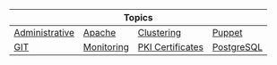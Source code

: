 <table style="white-space: nowrap;">
  <thead>
    <tr>
      <th style="text-align: center;" colspan="4"><strong>Topics</strong></th>
    </tr>
  </thead>
  <tbody>
    <tr>
      <td><a href="/linux/administrative/nav">Administrative</a></td>
      <td><a href="/linux/apache/nav">Apache</a></td>
      <td><a href="/linux/clustering/nav">Clustering</a></td>
      <td><a href="/linux/puppet/nav">Puppet</a></td>
    </tr>
    <tr>
      <td><a href="/linux/git/nav">GIT</a></td>
      <td><a href="/linux/monitoring/nav">Monitoring</a></td>
      <td><a href="/linux/pki_certificates/nav">PKI Certificates</a></td>
      <td><a href="/linux/postgresql/nav">PostgreSQL</a></td>
    </tr>
  </tbody>
</table>
